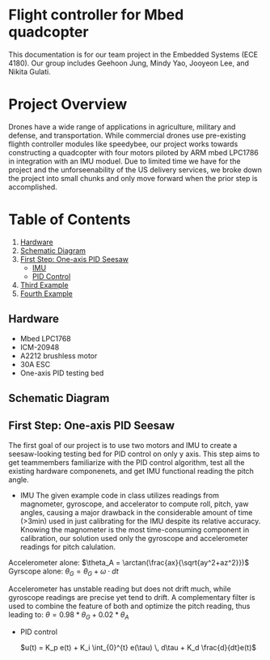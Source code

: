 # Flight controller for Mbed quadcopter
This documentation is for our team project in the Embedded Systems (ECE 4180). Our group includes Geehoon Jung, Mindy Yao, Jooyeon Lee, and Nikita Gulati.

# Project Overview
Drones have a wide range of applications in agriculture, military and defense, and transportation. While commercial drones use pre-existing flighth controller modules like speedybee, our project works towards constructing a quadcopter with four motors piloted by ARM mbed LPC1786 in integration with an IMU moduel. Due to limited time we have for the project and the unforseenability of the US delivery services, we broke down the project into small chunks and only move forward when the prior step is accomplished.  

# Table of Contents
1. [Hardware](#hardware)
2. [Schematic Diagram](#schematic)
3. [First Step: One-axis PID Seesaw](#step1)
    - [IMU](#IMU)
    - [PID Control](#PID)
5. [Third Example](#third-example)
6. [Fourth Example](#fourth-examplehttpwwwfourthexamplecom)


## Hardware <a name="hardware"></a>
- Mbed LPC1768
- ICM-20948
- A2212 brushless motor
- 30A ESC
- One-axis PID testing bed

## Schematic Diagram <a name="schematic"></a>


## First Step: One-axis PID Seesaw <a name="step1"></a>
The first goal of our project is to use two motors and IMU to create a seesaw-looking testing bed for PID control on only y axis. This step aims to get teammembers familiarize with the PID control algorithm, test all the existing hardware componenets, and get IMU functional reading the pitch angle. 

- IMU <a name="IMU"></a>
The given example code in class utilizes readings from magnometer, gyroscope, and accelerator to compute roll, pitch, yaw angles, causing a major drawback in the considerable amount of time (>3min) used in just calibrating for the IMU despite its relative accuracy. Knowing the magnometer is the most time-consuming component in calibration, our solution used only the gyroscope and accelerometer readings for pitch calulation.

Accelerometer alone: $\theta_A = \arctan(\frac{ax}{\sqrt{ay^2+az^2}})$
Gyrscope alone: $\theta_G = \theta_G + \omega \cdot dt$

Accelerometer has unstable reading but does not drift much, while gyroscope readings are precise yet tend to drift. A complementary filter is used to combine the feature of both and optimize the pitch reading, thus leading to: 
$\theta = 0.98*\theta_G + 0.02*\theta_A$




- PID control <a name="PID"></a>

  $u(t) = K_p e(t) + K_i \int_{0}^{t} e(\tau) \, d\tau + K_d \frac{d}{dt}e(t)$
